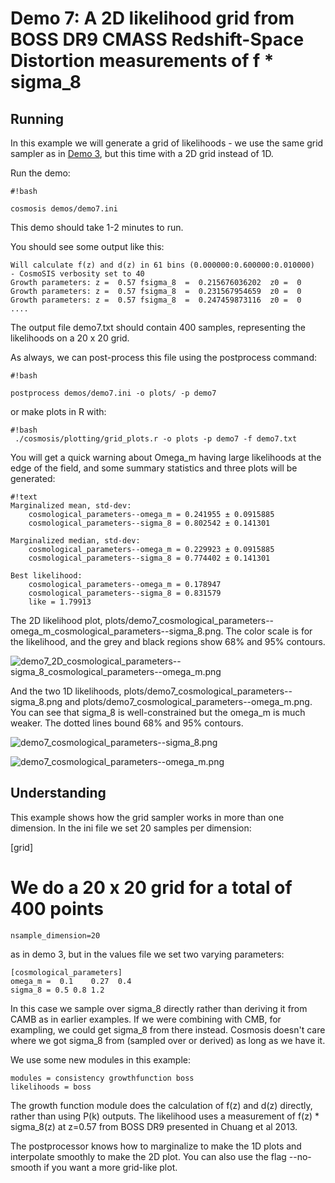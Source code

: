 # Demo 7:  A 2D likelihood grid from BOSS DR9 CMASS Redshift-Space Distortion measurements of f * sigma_8

## Running ##

In this example we will generate a grid of likelihoods - we use the same grid sampler as in [Demo 3](Demo3), but this time with a 2D grid instead of 1D.


Run the demo:
```
#!bash

cosmosis demos/demo7.ini
```

This demo should take 1-2 minutes to run.

You should see some output like this:

    Will calculate f(z) and d(z) in 61 bins (0.000000:0.600000:0.010000)
    - CosmoSIS verbosity set to 40
    Growth parameters: z =  0.57 fsigma_8  =  0.215676036202  z0 =  0
    Growth parameters: z =  0.57 fsigma_8  =  0.231567954659  z0 =  0
    Growth parameters: z =  0.57 fsigma_8  =  0.247459873116  z0 =  0
    ....


The output file demo7.txt should contain 400 samples, representing the likelihoods on a 20 x 20 grid.

As always, we can post-process this file using the postprocess command:

```
#!bash

postprocess demos/demo7.ini -o plots/ -p demo7
```

or make plots in R with:
```
#!bash
 ./cosmosis/plotting/grid_plots.r -o plots -p demo7 -f demo7.txt
```

You will get a quick warning about Omega_m having large likelihoods at the edge of the field, and some summary statistics and three plots will be generated:

```
#!text
Marginalized mean, std-dev:
    cosmological_parameters--omega_m = 0.241955 ± 0.0915885
    cosmological_parameters--sigma_8 = 0.802542 ± 0.141301

Marginalized median, std-dev:
    cosmological_parameters--omega_m = 0.229923 ± 0.0915885
    cosmological_parameters--sigma_8 = 0.774402 ± 0.141301

Best likelihood:
    cosmological_parameters--omega_m = 0.178947
    cosmological_parameters--sigma_8 = 0.831579
    like = 1.79913

```

The 2D likelihood plot, plots/demo7_cosmological_parameters--omega_m_cosmological_parameters--sigma_8.png.  The color scale is for the likelihood, and the grey and black regions show 68% and 95% contours.

![demo7_2D_cosmological_parameters--sigma_8_cosmological_parameters--omega_m.png](https://bitbucket.org/repo/KdA86K/images/2931201929-demo7_2D_cosmological_parameters--sigma_8_cosmological_parameters--omega_m.png)

And the two 1D likelihoods, plots/demo7_cosmological_parameters--sigma_8.png and plots/demo7_cosmological_parameters--omega_m.png.  You can see that sigma_8 is well-constrained but the omega_m is much weaker.  The dotted lines bound 68% and 95% contours.

![demo7_cosmological_parameters--sigma_8.png](https://bitbucket.org/repo/KdA86K/images/3142514419-demo7_cosmological_parameters--sigma_8.png)

![demo7_cosmological_parameters--omega_m.png](https://bitbucket.org/repo/KdA86K/images/3738009061-demo7_cosmological_parameters--omega_m.png)

## Understanding ##

This example shows how the grid sampler works in more than one dimension.  In the ini file we set 20 samples per dimension:

   [grid]
   # We do a 20 x 20 grid for a total of 400 points
    nsample_dimension=20

as in demo 3, but in the values file we set two varying parameters:

    [cosmological_parameters]
    omega_m =  0.1    0.27  0.4
    sigma_8 = 0.5 0.8 1.2

In this case we sample over sigma_8 directly rather than deriving it from CAMB as in earlier examples.
If we were combining with CMB, for exampling, we could get sigma_8 from there instead.
Cosmosis doesn't care where we got sigma_8 from (sampled over or derived) as long as we have it.

We use some new modules in this example:

    modules = consistency growthfunction boss
    likelihoods = boss

The growth function module does the calculation of f(z) and d(z) directly, rather than using P(k) outputs.  The likelihood uses a measurement of f(z) * sigma_8(z) at z=0.57 from BOSS DR9 presented in Chuang et al 2013.

The postprocessor knows how to marginalize to make the 1D plots and interpolate smoothly to make the 2D plot.   You can also use the flag --no-smooth if you want a more grid-like plot.